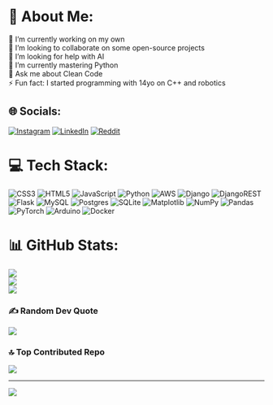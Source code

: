 # 💫 About Me:
🔭 I’m currently working on my own<br>👯 I’m looking to collaborate on some open-source projects<br>🤝 I’m looking for help with AI<br>🌱 I’m currently mastering Python<br>💬 Ask me about Clean Code<br>⚡ Fun fact: I started programming with 14yo on C++ and robotics


## 🌐 Socials:
[![Instagram](https://img.shields.io/badge/Instagram-%23E4405F.svg?logo=Instagram&logoColor=white)](https://instagram.com/@rafa_burghini) [![LinkedIn](https://img.shields.io/badge/LinkedIn-%230077B5.svg?logo=linkedin&logoColor=white)](https://linkedin.com/in/rafael-burghini) [![Reddit](https://img.shields.io/badge/Reddit-%23FF4500.svg?logo=Reddit&logoColor=white)](https://reddit.com/user/u/Previous_Ladder4558) 

# 💻 Tech Stack:
![CSS3](https://img.shields.io/badge/css3-%231572B6.svg?style=for-the-badge&logo=css3&logoColor=white) ![HTML5](https://img.shields.io/badge/html5-%23E34F26.svg?style=for-the-badge&logo=html5&logoColor=white) ![JavaScript](https://img.shields.io/badge/javascript-%23323330.svg?style=for-the-badge&logo=javascript&logoColor=%23F7DF1E) ![Python](https://img.shields.io/badge/python-3670A0?style=for-the-badge&logo=python&logoColor=ffdd54) ![AWS](https://img.shields.io/badge/AWS-%23FF9900.svg?style=for-the-badge&logo=amazon-aws&logoColor=white) ![Django](https://img.shields.io/badge/django-%23092E20.svg?style=for-the-badge&logo=django&logoColor=white) ![DjangoREST](https://img.shields.io/badge/DJANGO-REST-ff1709?style=for-the-badge&logo=django&logoColor=white&color=ff1709&labelColor=gray) ![Flask](https://img.shields.io/badge/flask-%23000.svg?style=for-the-badge&logo=flask&logoColor=white) ![MySQL](https://img.shields.io/badge/mysql-4479A1.svg?style=for-the-badge&logo=mysql&logoColor=white) ![Postgres](https://img.shields.io/badge/postgres-%23316192.svg?style=for-the-badge&logo=postgresql&logoColor=white) ![SQLite](https://img.shields.io/badge/sqlite-%2307405e.svg?style=for-the-badge&logo=sqlite&logoColor=white) ![Matplotlib](https://img.shields.io/badge/Matplotlib-%23ffffff.svg?style=for-the-badge&logo=Matplotlib&logoColor=black) ![NumPy](https://img.shields.io/badge/numpy-%23013243.svg?style=for-the-badge&logo=numpy&logoColor=white) ![Pandas](https://img.shields.io/badge/pandas-%23150458.svg?style=for-the-badge&logo=pandas&logoColor=white) ![PyTorch](https://img.shields.io/badge/PyTorch-%23EE4C2C.svg?style=for-the-badge&logo=PyTorch&logoColor=white) ![Arduino](https://img.shields.io/badge/-Arduino-00979D?style=for-the-badge&logo=Arduino&logoColor=white) ![Docker](https://img.shields.io/badge/docker-%230db7ed.svg?style=for-the-badge&logo=docker&logoColor=white)
# 📊 GitHub Stats:
![](https://github-readme-stats.vercel.app/api?username=RafaBurghini&theme=dark&hide_border=false&include_all_commits=false&count_private=false)<br/>
![](https://github-readme-streak-stats.herokuapp.com/?user=RafaBurghini&theme=dark&hide_border=false)<br/>
![](https://github-readme-stats.vercel.app/api/top-langs/?username=RafaBurghini&theme=dark&hide_border=false&include_all_commits=false&count_private=false&layout=compact)

### ✍️ Random Dev Quote
![](https://quotes-github-readme.vercel.app/api?type=horizontal&theme=dark)

### 🔝 Top Contributed Repo
![](https://github-contributor-stats.vercel.app/api?username=RafaBurghini&limit=5&theme=dark&combine_all_yearly_contributions=true)

---
[![](https://visitcount.itsvg.in/api?id=RafaBurghini&icon=2&color=6)](https://visitcount.itsvg.in)

<!-- Proudly created with GPRM ( https://gprm.itsvg.in ) -->
